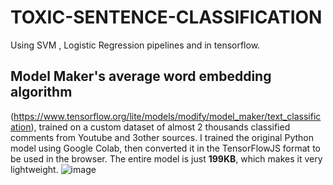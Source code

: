 # TOXIC-SENTENCE-CLASSIFICATION
Using SVM , Logistic Regression pipelines and in tensorflow.
## Model Maker's average word embedding algorithm 
 (https://www.tensorflow.org/lite/models/modify/model_maker/text_classification), trained on a custom dataset of almost 2 thousands classified comments from Youtube and 3other sources. I trained the original Python model using Google Colab, then converted it in the TensorFlowJS format to be used in the browser. The entire model is just **199KB**, which makes it very lightweight.
![image](https://user-images.githubusercontent.com/98336464/208292188-717444d9-132f-42b3-818c-d60783da7b76.png)
